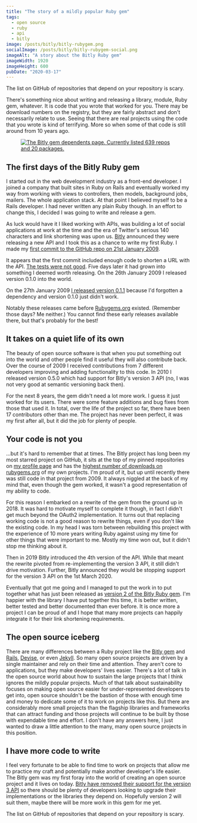 ```yaml
---
title: "The story of a mildly popular Ruby gem"
tags:
  - open source
  - ruby
  - api
  - bitly
image: /posts/bitly/bitly-rubygem.png
socialImage: /posts/bitly/bitly-rubygem-social.png
imageAlt: "A story about the Bitly Ruby gem"
imageWidth: 1920
imageHeight: 600
pubDate: "2020-03-17"
---
```


The list on GitHub of repositories that depend on your repository is scary.

There's something nice about writing and releasing a library, module, Ruby gem, whatever. It is code that you wrote that worked for you. There may be download numbers on the registry, but they are fairly abstract and don't necessarily relate to use. Seeing that there are real projects using the code that you wrote is kind of terrifying. More so when some of that code is still around from 10 years ago.

<figure class="post-image post-image-left">
  <a href="https://github.com/philnash/bitly/network/dependents?package_id=UGFja2FnZS05OTI5">
    <img src="/posts/bitly/dependents.png" alt="The Bitly gem dependents page. Currently listed 639 repos and 20 packages." loading="lazy" />
  </a>
</figure>

## The first days of the Bitly Ruby gem

I started out in the web development industry as a front-end developer. I joined a company that built sites in Ruby on Rails and eventually worked my way from working with views to controllers, then models, background jobs, mailers. The whole application stack. At that point I believed myself to be a Rails developer. I had never written any plain Ruby though. In an effort to change this, I decided I was going to write and release a gem.

As luck would have it I liked working with APIs, was building a lot of social applications at work at the time and the era of Twitter's serious 140 characters and link shortening was upon us. [Bitly](https://bitly.com/) announced they were releasing a new API and I took this as a chance to write my first Ruby. I made my [first commit to the GitHub repo on 21st January 2009](https://github.com/philnash/bitly/commit/8e8acfb2b45549f0baa879d4d6f214b5d928a314).

It appears that the first commit included enough code to shorten a URL with the API. [The tests were not good](https://github.com/philnash/bitly/commit/8e8acfb2b45549f0baa879d4d6f214b5d928a314#diff-0b3b8751a9471d9c3210979572e0bf28). Five days later it had grown into something I deemed worth releasing. On the 26th January 2009 I released version 0.1.0 into the world.

On the 27th January 2009 [I released version 0.1.1](https://github.com/philnash/bitly/commit/d8464c54d05cb352955fa00cad8a1800d736da93) because I'd forgotten a dependency and version 0.1.0 just didn't work.

Notably these releases came before [Rubygems.org](https://rubygems.org/) existed. (Remember those days? Me neither.) You cannot find these early releases available there, but that's probably for the best!

## It takes on a quiet life of its own

The beauty of open source software is that when you put something out into the world and other people find it useful they will also contribute back. Over the course of 2009 I received contributions from 7 different developers improving and adding functionality to this code. In 2010 I released version 0.5.0 which had support for Bitly's version 3 API (no, I was not very good at semantic versioning back then).

For the next 8 years, the gem didn't need a lot more work. I guess it just worked for its users. There were some feature additions and bug fixes from those that used it. In total, over the life of the project so far, there have been 17 contributors other than me. The project has never been perfect, it was my first after all, but it did the job for plenty of people.

## Your code is not you

...but it's hard to remember that at times. The Bitly project has long been my most starred project on GitHub, it sits at the top of my pinned repositories on [my profile page](https://github.com/philnash/) and has the [highest number of downloads on rubygems.org](https://rubygems.org/profiles/philnash) of my own projects. I'm proud of it, but up until recently there was still code in that project from 2009. It always niggled at the back of my mind that, even though the gem worked, it wasn't a good representation of my ability to code.

For this reason I embarked on a rewrite of the gem from the ground up in 2018. It was hard to motivate myself to complete it though, in fact I didn't get much beyond the OAuth2 implementation. It turns out that replacing working code is not a good reason to rewrite things, even if you don't like the existing code. In my head I was torn between rebuilding this project with the experience of 10 more years writing Ruby against using my time for other things that were important to me. Mostly my time won out, but it didn't stop me thinking about it.

Then in 2019 Bitly introduced the 4th version of the API. While that meant the rewrite pivoted from re-implementing the version 3 API, it still didn't drive motivation. Further, Bitly announced they would be stopping support for the version 3 API on the 1st March 2020.

Eventually that got me going and I managed to put the work in to put together what has just been released as [version 2 of the Bitly Ruby gem](https://rubygems.org/gems/bitly/versions/2.0.0). I'm happier with the library I have put together this time, it is better written, better tested and better documented than ever before. It is once more a project I can be proud of and I hope that many more projects can happily integrate it for their link shortening requirements.

## The open source iceberg

There are many differences between a Ruby project like the [Bitly gem](https://rubygems.org/gems/bitly) and [Rails](https://rubygems.org/gems/rails), [Devise](https://rubygems.org/gems/devise), or even [Jekyll](https://rubygems.org/gems/jekyll). So many open source projects are driven by a single maintainer and rely on their time and attention. They aren't core to applications, but they make developers' lives easier. There's a lot of talk in the open source world about how to sustain the large projects that I think ignores the mildly popular projects. Much of that talk about sustainability focuses on making open source easier for under-represented developers to get into, open source shouldn't be the bastion of those with enough time and money to dedicate some of it to work on projects like this. But there are considerably more small projects than the flagship libraries and frameworks that can attract funding and those projects will continue to be built by those with expendable time and effort. I don't have any answers here, I just wanted to draw a little attention to the many, many open source projects in this position.

## I have more code to write

I feel very fortunate to be able to find time to work on projects that allow me to practice my craft and potentially make another developer's life easier. The Bitly gem was my first foray into the world of creating an open source project and it lives on today. [Bitly have removed their support for the version 3 API](https://support.bitly.com/hc/en-us/articles/360004395631-Migrating-from-v3-to-v4-of-the-Bitly-API) so there should be plenty of developers looking to upgrade their implementations or the libraries they depend on. Hopefully version 2 will suit them, maybe there will be more work in this gem for me yet.

The list on GitHub of repositories that depend on your repository is scary.